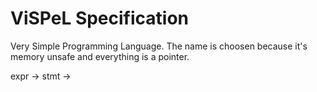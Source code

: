 # ViSPeL Specification

Very Simple Programming Language. The name is choosen because it's
memory unsafe and everything is a pointer.

expr ->
stmt ->


